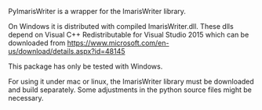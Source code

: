 PyImarisWriter is a wrapper for the ImarisWriter library.

On Windows it is distributed with compiled ImarisWriter.dll. These dlls depend on Visual C++ Redistributable for Visual Studio 2015 which can be downloaded from https://www.microsoft.com/en-us/download/details.aspx?id=48145

This package has only be tested with Windows.

For using it under mac or linux, the ImarisWriter library must be downloaded and build separately.
Some adjustments in the python source files might be necessary.

